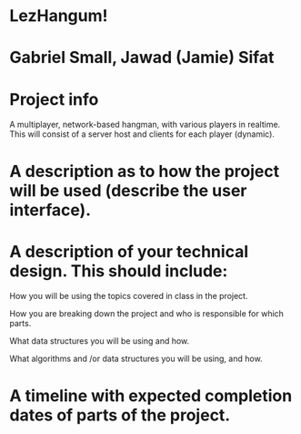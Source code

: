 # LezHangum!

# Gabriel Small, Jawad (Jamie) Sifat
        
# Project info

A multiplayer, network-based hangman, with various players in realtime. This will consist of a server host and clients for each player (dynamic).
    
# A description as to how the project will be used (describe the user interface).
  
# A description of your technical design. This should include:
   
How you will be using the topics covered in class in the project.
     
How you are breaking down the project and who is responsible for which parts.
  
What data structures you will be using and how.
     
What algorithms and /or data structures you will be using, and how.
    
# A timeline with expected completion dates of parts of the project.
